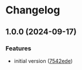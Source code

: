 # Changelog

## 1.0.0 (2024-09-17)


### Features

* initial version ([7542ede](https://github.com/Jmainguy/httpIdle/commit/7542edebe177045a04dfed7ea2117b2a70328ad0))
